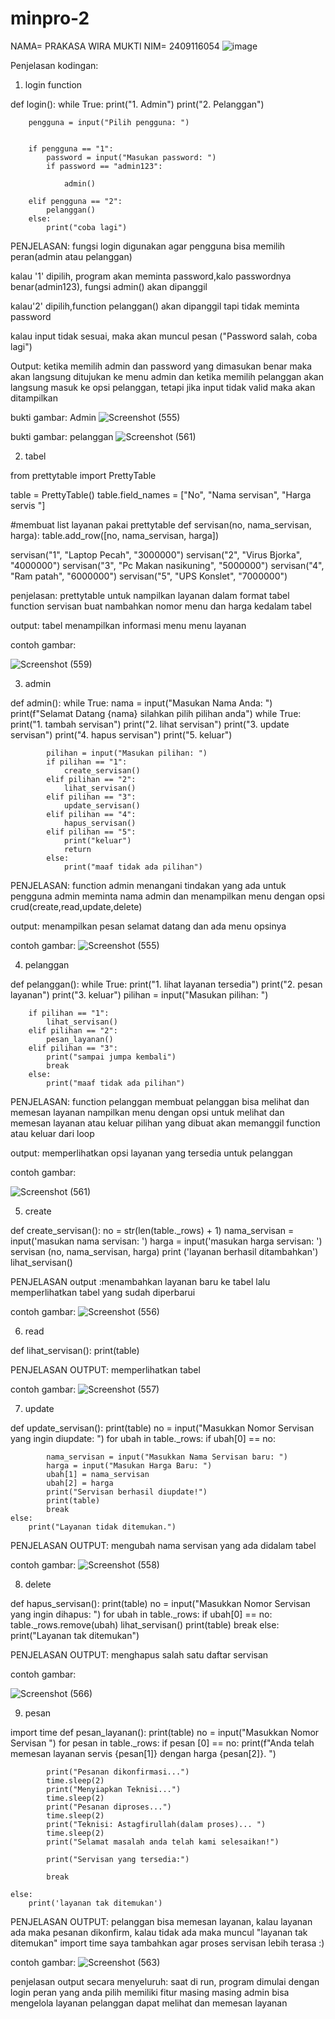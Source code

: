 # minpro-2
NAMA= PRAKASA WIRA MUKTI
NIM= 2409116054
![image](https://github.com/user-attachments/assets/43d4d331-eb62-426f-96d8-8318f7551283)


Penjelasan kodingan:

1. login function
   
def login():
    while True:
        print("1. Admin")
        print("2. Pelanggan")
        
        pengguna = input("Pilih pengguna: ")
        

        if pengguna == "1":
            password = input("Masukan password: ")
            if password == "admin123":
                
                admin()
        
        elif pengguna == "2":
            pelanggan()
        else:
            print("coba lagi")

PENJELASAN:
fungsi login digunakan agar pengguna bisa memilih peran(admin atau pelanggan)

kalau '1' dipilih, program akan meminta password,kalo passwordnya benar(admin123), fungsi admin() akan dipanggil

kalau'2' dipilih,function pelanggan() akan dipanggil tapi tidak meminta password

kalau input tidak sesuai, maka akan muncul pesan ("Password salah, coba lagi")

Output:
ketika memilih admin dan password yang dimasukan benar maka akan langsung ditujukan ke menu admin dan ketika memilih pelanggan akan langsung masuk ke opsi pelanggan, tetapi jika input tidak valid maka akan ditampilkan


bukti gambar: Admin
![Screenshot (555)](https://github.com/user-attachments/assets/cb7548b4-9744-45b7-97cd-e992788ba700)

bukti gambar: pelanggan
![Screenshot (561)](https://github.com/user-attachments/assets/12ba8f97-a0fb-4a0f-afe7-5336a367f4ce)

2. tabel 

from prettytable import PrettyTable

table = PrettyTable()
table.field_names = ["No", "Nama servisan", "Harga servis "]

#membuat list layanan pakai prettytable
def servisan(no, nama_servisan, harga):
    table.add_row([no, nama_servisan, harga])

servisan("1",  "Laptop Pecah", "3000000")
servisan("2",  "Virus Bjorka", "4000000")
servisan("3",  "Pc Makan nasikuning", "5000000")
servisan("4",  "Ram patah", "6000000")
servisan("5",  "UPS Konslet", "7000000")

penjelasan:
prettytable untuk nampilkan layanan dalam format tabel
function servisan buat nambahkan nomor menu dan harga kedalam tabel

output:
tabel menampilkan informasi menu menu layanan 

contoh gambar:

![Screenshot (559)](https://github.com/user-attachments/assets/41a60e6a-740d-4d5b-ab21-06c01681ef37)

3. admin

def admin():
    while True:
        nama = input("Masukan Nama Anda: ")
        print(f"Selamat Datang {nama} silahkan pilih pilihan anda")
        while True:
            print("1. tambah servisan")
            print("2. lihat servisan")
            print("3. update servisan")
            print("4. hapus servisan")
            print("5. keluar")
        
            pilihan = input("Masukan pilihan: ")
            if pilihan == "1":
                create_servisan()
            elif pilihan == "2":
                lihat_servisan()
            elif pilihan == "3":
                update_servisan()
            elif pilihan == "4":
                hapus_servisan()
            elif pilihan == "5":
                print("keluar")
                return
            else:
                print("maaf tidak ada pilihan")

PENJELASAN:
function admin menangani tindakan yang ada untuk pengguna admin
meminta nama admin dan menampilkan menu dengan opsi crud(create,read,update,delete)

output:
menampilkan pesan selamat datang dan ada menu opsinya

contoh gambar:
![Screenshot (555)](https://github.com/user-attachments/assets/2dd99c58-35ea-46b6-9fbf-9f69acec4b87)


4. pelanggan

def pelanggan():
    while True:
        print("1. lihat layanan tersedia")
        print("2. pesan layanan")
        print("3. keluar")
        pilihan = input("Masukan pilihan: ")

        if pilihan == "1":
            lihat_servisan()
        elif pilihan == "2":
            pesan_layanan()
        elif pilihan == "3":
            print("sampai jumpa kembali")
            break
        else:
            print("maaf tidak ada pilihan")

PENJELASAN:
function pelanggan membuat pelanggan bisa melihat dan memesan layanan
nampilkan menu dengan opsi untuk melihat dan memesan layanan atau keluar
pilihan yang dibuat akan memanggil function atau keluar dari loop

output:
memperlihatkan opsi layanan yang tersedia untuk pelanggan

contoh gambar:

![Screenshot (561)](https://github.com/user-attachments/assets/54c4eba8-55a9-4f17-a2bc-6f144d75e11c)

5. create

def create_servisan():
    no = str(len(table._rows) + 1)
    nama_servisan = input('masukan nama servisan: ')
    harga = input('masukan harga servisan: ')
    servisan (no, nama_servisan, harga)
    print ('layanan berhasil ditambahkan')
    lihat_servisan()

PENJELASAN output 
:menambahkan layanan baru ke tabel lalu memperlihatkan tabel yang sudah diperbarui

contoh gambar:
![Screenshot (556)](https://github.com/user-attachments/assets/04326697-31fc-4be5-802a-2a70866afd55)

6. read

def lihat_servisan():
    print(table)

PENJELASAN OUTPUT: 
memperlihatkan tabel

contoh gambar:
![Screenshot (557)](https://github.com/user-attachments/assets/03777715-d258-46a2-b260-4908cc432240)

7. update

def update_servisan():
    print(table)
    no = input("Masukkan Nomor Servisan yang ingin diupdate: ")
    for ubah in table._rows:
        if ubah[0] == no:
            
            nama_servisan = input("Masukkan Nama Servisan baru: ")
            harga = input("Masukan Harga Baru: ")
            ubah[1] = nama_servisan
            ubah[2] = harga
            print("Servisan berhasil diupdate!")
            print(table)
            break
    else:
        print("Layanan tidak ditemukan.")

PENJELASAN OUTPUT:
mengubah nama servisan yang ada didalam tabel

contoh gambar:
![Screenshot (558)](https://github.com/user-attachments/assets/8cb46c29-9422-452f-a295-86aad4f6b7ce)

8. delete

def hapus_servisan():
    print(table)
    no = input("Masukkan Nomor Servisan yang ingin dihapus: ")
    for ubah in table._rows:
        if ubah[0] == no:
            table._rows.remove(ubah)
            lihat_servisan()
            print(table)
            break
    else:
        print("Layanan tak ditemukan")

PENJELASAN OUTPUT:
menghapus salah satu daftar servisan

contoh gambar:

![Screenshot (566)](https://github.com/user-attachments/assets/5ace4fbc-15fd-436e-beeb-0d8bafe7b0d2)

9. pesan

import time
def pesan_layanan():
    print(table)
    no = input("Masukkan Nomor Servisan ")
    for pesan in table._rows:
        if pesan [0] == no:
            print(f"Anda telah memesan layanan servis {pesan[1]} dengan harga {pesan[2]}. ")

            
            print("Pesanan dikonfirmasi...")
            time.sleep(2)
            print("Menyiapkan Teknisi...")
            time.sleep(2)
            print("Pesanan diproses...")
            time.sleep(2)
            print("Teknisi: Astagfirullah(dalam proses)... ")
            time.sleep(2)
            print("Selamat masalah anda telah kami selesaikan!")
            
            print("Servisan yang tersedia:")
            
            break
            
    else:
        print('layanan tak ditemukan')

PENJELASAN OUTPUT:
pelanggan bisa memesan layanan, kalau layanan ada maka pesanan dikonfirm, kalau tidak ada maka muncul "layanan tak ditemukan"
import time saya tambahkan agar proses servisan lebih terasa :)

contoh gambar:
![Screenshot (563)](https://github.com/user-attachments/assets/9823c03a-f64a-4a4c-9a66-92b41b0d2dc4)


penjelasan output secara menyeluruh:
saat di run, program dimulai dengan login
peran yang anda pilih memiliki fitur masing masing
admin bisa mengelola layanan 
pelanggan dapat melihat dan memesan layanan




  
